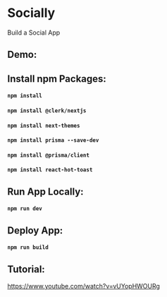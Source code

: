 # Socially

Build a Social App

## Demo:

## Install npm Packages:

#### `npm install`

#### `npm install @clerk/nextjs`

#### `npm install next-themes`

#### `npm install prisma --save-dev`

#### `npm install @prisma/client`

#### `npm install react-hot-toast`

## Run App Locally:

#### `npm run dev`

## Deploy App:

#### `npm run build`

## Tutorial:

https://www.youtube.com/watch?v=vUYopHWOURg

